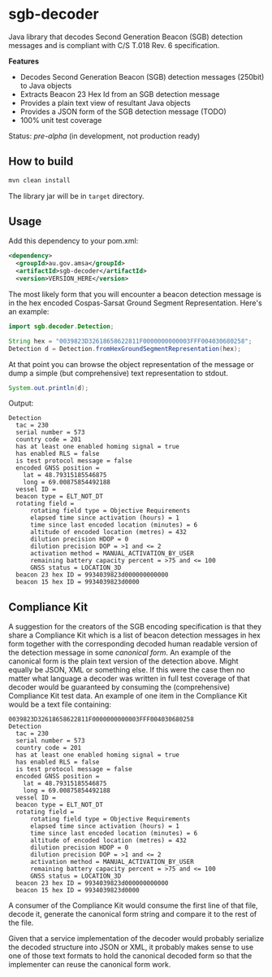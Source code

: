 # sgb-decoder
Java library that decodes Second Generation Beacon (SGB) detection messages and is compliant with C/S T.018 Rev. 6 specification.

**Features**

* Decodes Second Generation Beacon (SGB) detection messages (250bit) to Java objects
* Extracts Beacon 23 Hex Id from an SGB detection message
* Provides a plain text view of resultant Java objects
* Provides a JSON form of the SGB detection message (TODO)
* 100% unit test coverage

Status: *pre-alpha* (in development, not production ready)

## How to build
```bash
mvn clean install
```
The library jar will be in `target` directory.

## Usage

Add this dependency to your pom.xml:

```xml
<dependency>
  <groupId>au.gov.amsa</groupId>
  <artifactId>sgb-decoder</artifactId>
  <version>VERSION_HERE</version>
```

The most likely form that you will encounter a beacon detection message is in the hex encoded Cospas-Sarsat Ground Segment Representation. Here's an example:

```java
import sgb.decoder.Detection;

String hex = "0039823D32618658622811F0000000000003FFF004030680258";
Detection d = Detection.fromHexGroundSegmentRepresentation(hex);
``` 
At that point you can browse the object representation of the message or dump a simple (but comprehensive) text representation to stdout.

```java
System.out.println(d);
```
Output:
```
Detection
  tac = 230
  serial number = 573
  country code = 201
  has at least one enabled homing signal = true
  has enabled RLS = false
  is test protocol message = false
  encoded GNSS position = 
    lat = 48.79315185546875
    long = 69.00875854492188
  vessel ID = 
  beacon type = ELT_NOT_DT
  rotating field = 
      rotating field type = Objective Requirements
      elapsed time since activation (hours) = 1
      time since last encoded location (minutes) = 6
      altitude of encoded location (metres) = 432
      dilution precision HDOP = 0
      dilution precision DOP = >1 and <= 2
      activation method = MANUAL_ACTIVATION_BY_USER
      remaining battery capacity percent = >75 and <= 100
      GNSS status = LOCATION_3D
  beacon 23 hex ID = 9934039823d000000000000
  beacon 15 hex ID = 9934039823d0000
```

## Compliance Kit
A suggestion for the creators of the SGB encoding specification is that they share a Compliance Kit which is a list of beacon detection messages in hex form together with the corresponding decoded human readable version of the detection message in some *canonical form*. An example of the canonical form is the plain text version of the detection above. Might equally be JSON, XML or something else. If this were the case then no matter what language a decoder was written in full test coverage of that decoder would be guaranteed by consuming the (comprehensive) Compliance Kit test data. An example of one item in the Compliance Kit would be a text file containing:

```
0039823D32618658622811F0000000000003FFF004030680258
Detection
  tac = 230
  serial number = 573
  country code = 201
  has at least one enabled homing signal = true
  has enabled RLS = false
  is test protocol message = false
  encoded GNSS position = 
    lat = 48.79315185546875
    long = 69.00875854492188
  vessel ID = 
  beacon type = ELT_NOT_DT
  rotating field = 
      rotating field type = Objective Requirements
      elapsed time since activation (hours) = 1
      time since last encoded location (minutes) = 6
      altitude of encoded location (metres) = 432
      dilution precision HDOP = 0
      dilution precision DOP = >1 and <= 2
      activation method = MANUAL_ACTIVATION_BY_USER
      remaining battery capacity percent = >75 and <= 100
      GNSS status = LOCATION_3D
  beacon 23 hex ID = 9934039823d000000000000
  beacon 15 hex ID = 9934039823d0000
```
A consumer of the Compliance Kit would consume the first line of that file, decode it, generate the canonical form string and compare it to the rest of the file.

Given that a service implementation of the decoder would probably serialize the decoded structure into JSON or XML, it probably makes sense to use one of those text formats to hold the canonical decoded form so that the implementer can reuse the canonical form work.


